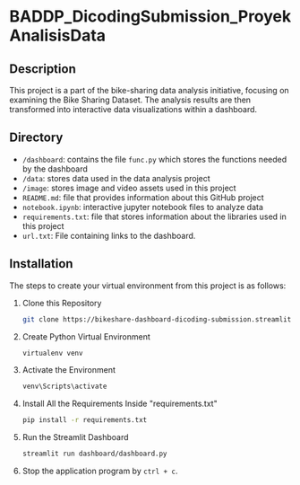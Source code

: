 # BADDP_DicodingSubmission_ProyekAnalisisData


## Description

This project is a part of the bike-sharing data analysis initiative, focusing on examining the Bike Sharing Dataset. The analysis results are then transformed into interactive data visualizations within a dashboard.

## Directory

- `/dashboard`: contains the file `func.py` which stores the functions needed by the dashboard
- `/data`: stores data used in the data analysis project
- `/image`: stores image and video assets used in this project
- `README.md`: file that provides information about this GitHub project
- `notebook.ipynb`: interactive jupyter notebook files to analyze data
- `requirements.txt`: file that stores information about the libraries used in this project
- `url.txt`: File containing links to the dashboard.
<!-- - `app.py`: main file to run the dashboard -->

## Installation

The steps to create your virtual environment from this project is as follows:

1. Clone this Repository
   ```bash
   git clone https://bikeshare-dashboard-dicoding-submission.streamlit.app/
   ```

2. Create Python Virtual Environment
   ```bash
   virtualenv venv
   ```

2. Activate the Environment
   ```bash
   venv\Scripts\activate
   ```

4. Install All the Requirements Inside "requirements.txt"
   ```bash
   pip install -r requirements.txt
   ```

5. Run the Streamlit Dashboard
   ```bash
   streamlit run dashboard/dashboard.py
   ```

6. Stop the application program by `ctrl + c`.